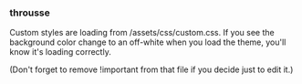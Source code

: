 ### throusse

Custom styles are loading from /assets/css/custom.css. If you see the background color change to an off-white when you load the theme, you'll know it's loading correctly.

(Don't forget to remove !important from that file if you decide just to edit it.)

